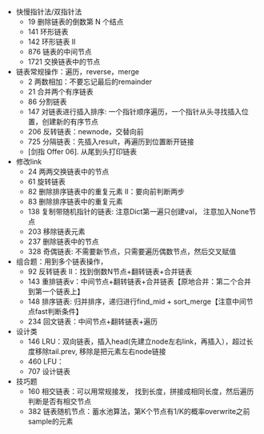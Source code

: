- 快慢指针法/双指针法
  - 19 删除链表的倒数第 N 个结点
  - 141 环形链表
  - 142 环形链表 II
  - 876 链表的中间节点
  - 1721 交换链表中的节点
- 链表常规操作：遍历，reverse，merge
  - 2 两数相加：不要忘记最后的remainder
  - 21 合并两个有序链表
  - 86 分割链表
  - 147 对链表进行插入排序: 一个指针顺序遍历，一个指针从头寻找插入位置，创建新的有序节点
  - 206 反转链表：newnode，交替向前
  - 725 分隔链表：先插入result，再遍历到位置断开链接
  - [剑指 Offer 06]. 从尾到头打印链表
- 修改link
  - 24 两两交换链表中的节点
  - 61 旋转链表
  - 82 删除排序链表中的重复元素 II：要向前判断两步
  - 83 删除排序链表中的重复元素
  - 138 复制带随机指针的链表: 注意Dict第一遍只创建val， 注意加入None节点
  - 203 移除链表元素
  - 237 删除链表中的节点
  - 328 奇偶链表: 不需要新节点，只需要遍历偶数节点，然后交叉赋值
- 组合题：用到多个链表操作，
  - 92 反转链表 II：找到倒数N节点+翻转链表+合并链表
  - 143 重排链表v：中间节点+翻转链表+合并链表【原地合并：第二个合并到第一个链表上】
  - 148 排序链表: 归并排序，递归进行find_mid + sort_merge【注意中间节点fast判断条件】
  - 234 回文链表：中间节点+翻转链表+遍历
- 设计类
  - 146 LRU：双向链表，插入head(先建立node左右link，再插入），超过长度移除tail.prev, 移除是把元素左右node链接
  - 460 LFU：
  - 707 设计链表
- 技巧题
  - 160 相交链表：可以用常规接发， 找到长度，拼接成相同长度，然后遍历判断是否有相交节点
  - 382 链表随机节点：蓄水池算法，第K个节点有1/K的概率overwrite之前sample的元素
